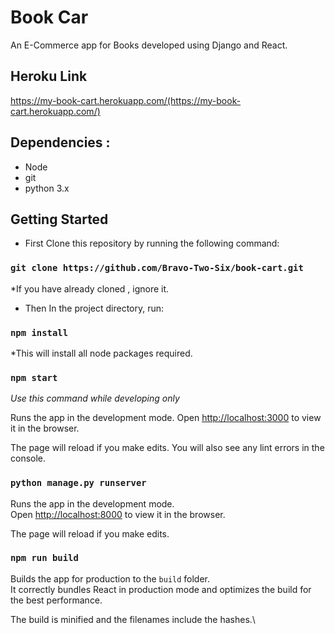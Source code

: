 # Book Car

An E-Commerce app for Books developed using Django and React.

## Heroku Link
 
 https://my-book-cart.herokuapp.com/(https://my-book-cart.herokuapp.com/)

## Dependencies :
 * Node
 * git 
 * python 3.x
 
## Getting Started
* First Clone this repository by running the following command:

### `git clone https://github.com/Bravo-Two-Six/book-cart.git`

*If you have already cloned , ignore it.

* Then In the project directory, run:
### `npm install`
*This will install all node packages required.

### `npm start`

*Use this command while developing only*

Runs the app in the development mode.
Open [http://localhost:3000](http://localhost:3000) to view it in the browser.

The page will reload if you make edits.
You will also see any lint errors in the console.

### `python manage.py runserver`
Runs the app in the development mode.\
Open [http://localhost:8000](http://localhost:8000) to view it in the browser.

The page will reload if you make edits.

### `npm run build`

Builds the app for production to the `build` folder.\
It correctly bundles React in production mode and optimizes the build for the best performance.

The build is minified and the filenames include the hashes.\

###
